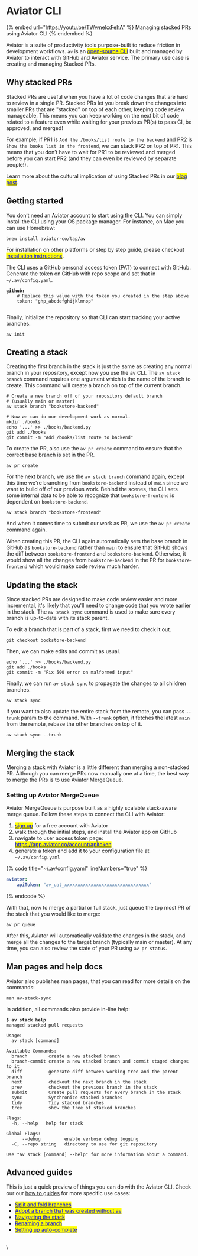 # Aviator CLI

{% embed url="https://youtu.be/TWwnekxFehA" %}
Managing stacked PRs using Aviator CLI
{% endembed %}

Aviator is a suite of productivity tools purpose-built to reduce friction in development workflows. `av` is an [<mark style="color:blue;">open-source CLI</mark>](https://github.com/aviator-co/av) built and managed by Aviator to interact with GitHub and Aviator service. The primary use case is creating and managing Stacked PRs.

## Why stacked PRs

Stacked PRs are useful when you have a lot of code changes that are hard to review in a single PR. Stacked PRs let you break down the changes into smaller PRs that are "stacked" on top of each other, keeping code review manageable. This means you can keep working on the next bit of code related to a feature even while waiting for your previous PR(s) to pass CI, be approved, and merged!

For example, if PR1 is `Add the /books/list route to the backend` and PR2 is `Show the books list in the frontend`, we can stack PR2 on top of PR1. This means that you don’t have to wait for PR1 to be reviewed and merged before you can start PR2 (and they can even be reviewed by separate people!).

Learn more about the cultural implication of using Stacked PRs in our [<mark style="color:blue;">blog post</mark>](https://www.aviator.co/blog/stacked-prs-code-changes-as-narrative/).

## Getting started

You don’t need an Aviator account to start using the CLI. You can simply install the CLI using your OS package manager. For instance, on Mac you can use Homebrew:

```
brew install aviator-co/tap/av
```

For installation on other platforms or step by step guide, please checkout [<mark style="color:blue;">installation instructions</mark>](https://docs.aviator.co/aviator-cli/installation).

The CLI uses a GitHub personal access token (PAT) to connect with GitHub. Generate the token on GitHub with repo scope and set that in `~/.av/config.yaml`.

<pre class="language-yaml" data-title="~/.av/config.yaml" data-line-numbers><code class="lang-yaml"><strong>github:
</strong>    # Replace this value with the token you created in the step above
    token: "ghp_abcdefghijklmnop"

</code></pre>

Finally, initialize the repository so that CLI can start tracking your active branches.

```
av init
```

## Creating a stack

Creating the first branch in the stack is just the same as creating any normal branch in your repository, except now you use the av CLI. The `av stack branch` command requires one argument which is the name of the branch to create. This command will create a branch on top of the current branch.

```
# Create a new branch off of your repository default branch
# (usually main or master)
av stack branch "bookstore-backend"

# Now we can do our development work as normal.
mkdir ./books
echo '...' >> ./books/backend.py
git add ./books
git commit -m "Add /books/list route to backend"
```

To create the PR, also use the `av pr create` command to ensure that the correct base branch is set in the PR.

```
av pr create
```

For the next branch, we use the `av stack branch` command again, except this time we're branching from `bookstore-backend` instead of `main` since we want to build off of our previous work. Behind the scenes, the CLI sets some internal data to be able to recognize that `bookstore-frontend` is dependent on `bookstore-backend`.

```
​​av stack branch "bookstore-frontend"
```

And when it comes time to submit our work as PR, we use the `av pr create` command again.

When creating this PR, the CLI again automatically sets the base branch in GitHub as `bookstore-backend` rather than `main` to ensure that GitHub shows the diff between `bookstore-frontend` and `bookstore-backend`. Otherwise, it would show all the changes from `bookstore-backend` in the PR for `bookstore-frontend` which would make code review much harder.

## Updating the stack

Since stacked PRs are designed to make code review easier and more incremental, it's likely that you'll need to change code that you wrote earlier in the stack. The `av stack sync` command is used to make sure every branch is up-to-date with its stack parent.

To edit a branch that is part of a stack, first we need to check it out.

```
git checkout bookstore-backend
```

Then, we can make edits and commit as usual.

```
echo '...' >> ./books/backend.py
git add ./books
git commit -m "Fix 500 error on malformed input"
```

Finally, we can run `av stack sync` to propagate the changes to all children branches.

```
av stack sync
```

If you want to also update the entire stack from the remote, you can pass `--trunk` param to the command. With `--trunk` option, it fetches the latest `main` from the remote, rebase the other branches on top of it.

```
av stack sync --trunk
```

## Merging the stack

Merging a stack with Aviator is a little different than merging a non-stacked PR. Although you can merge PRs now manually one at a time, the best way to merge the PRs is to use Aviator MergeQueue.

### Setting up Aviator MergeQueue

Aviator MergeQueue is purpose built as a highly scalable stack-aware merge queue. Follow these steps to connect the CLI with Aviator:

1. [<mark style="color:blue;">sign up</mark>](https://app.aviator.co/auth/register) for a free account with Aviator
2. walk through the initial steps, and install the Aviator app on GitHub
3. navigate to user access token page: [<mark style="color:blue;">https://app.aviator.co/account/apitoken</mark>](https://app.aviator.co/account/apitoken)
4. generate a token and add it to your configuration file at `~/.av/config.yaml`

{% code title="~/.av/config.yaml" lineNumbers="true" %}
```yaml
aviator:
    apiToken: "av_uat_xxxxxxxxxxxxxxxxxxxxxxxxxxxxxxxx"
```
{% endcode %}

With that, now to merge a partial or full stack, just queue the top most PR of the stack that you would like to merge:

```
av pr queue
```

After this, Aviator will automatically validate the changes in the stack, and merge all the changes to the target branch (typically main or master). At any time, you can also review the state of your PR using `av pr status`.

## Man pages and help docs

Aviator also publishes man pages, that you can read for more details on the commands:

```
man av-stack-sync
```

In addition, all commands also provide in-line help:

<pre class="language-bash"><code class="lang-bash"><strong>$ av stack help
</strong>managed stacked pull requests

Usage:
  av stack [command]

Available Commands:
  branch        create a new stacked branch
  branch-commit create a new stacked branch and commit staged changes to it
  diff          generate diff between working tree and the parent branch
  next          checkout the next branch in the stack
  prev          checkout the previous branch in the stack
  submit        Create pull requests for every branch in the stack
  sync          Synchronize stacked branches
  tidy          Tidy stacked branches
  tree          show the tree of stacked branches

Flags:
  -h, --help   help for stack

Global Flags:
      --debug         enable verbose debug logging
  -C, --repo string   directory to use for git repository

Use "av stack [command] --help" for more information about a command.
</code></pre>

## Advanced guides

This is just a quick preview of things you can do with the Aviator CLI. Check our our [how to guides](https://docs.aviator.co/aviator-cli/how-to-guides) for more specific use cases:

* [<mark style="color:blue;">Split and fold branches</mark>](how-to-guides/split-and-fold-pull-requests.md)
* [<mark style="color:blue;">Adopt a branch that was created without av</mark>](how-to-guides/adopt-a-branch.md)
* [<mark style="color:blue;">Navigating the stack</mark>](how-to-guides/add-commits-in-the-stack.md)
* [<mark style="color:blue;">Renaming a branch</mark>](how-to-guides/rename-a-branch.md)
* [<mark style="color:blue;">Setting up auto-complete</mark>](how-to-guides/setup-auto-completion.md)

\
\
